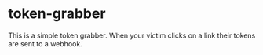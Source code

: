 # token-grabber
This is a simple token grabber. When your victim clicks on a link their tokens are sent to a webhook.  
